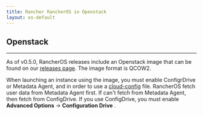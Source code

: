 ```yaml
---
title: Rancher RancherOS in Openstack
layout: os-default
---
```


## Openstack
---

As of v0.5.0, RancherOS releases include an Openstack image that can be found on our [releases page](https://github.com/rancher/os/releases). The image format is QCOW2.

When launching an instance using the image, you must enable ConfigrDrive or Metadata Agent, and in order to use a [cloud-config]({{site.baseurl}}/os/configuration/#cloud-config) file.
RancherOS fetch user data from Metadata Agent first. If can't fetch from Metadata Agent, then fetch from ConfigDrive.
If you use ConfigDrive, you must enable **Advanced Options** -> **Configuration Drive** .
